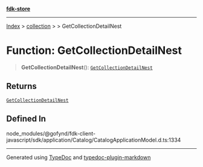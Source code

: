 [**fdk-store**](../../../README.md)
***

[Index](../../../API.md) > [collection](../../README.md) > [<internal>](../README.md) > GetCollectionDetailNest

# Function: GetCollectionDetailNest

> **GetCollectionDetailNest**(): [`GetCollectionDetailNest`](../type-aliases/type-alias.GetCollectionDetailNest.md)

## Returns

[`GetCollectionDetailNest`](../type-aliases/type-alias.GetCollectionDetailNest.md)

## Defined In

node\_modules/@gofynd/fdk-client-javascript/sdk/application/Catalog/CatalogApplicationModel.d.ts:1334

***
Generated using [TypeDoc](https://typedoc.org/) and [typedoc-plugin-markdown](https://www.npmjs.com/package/typedoc-plugin-markdown)
